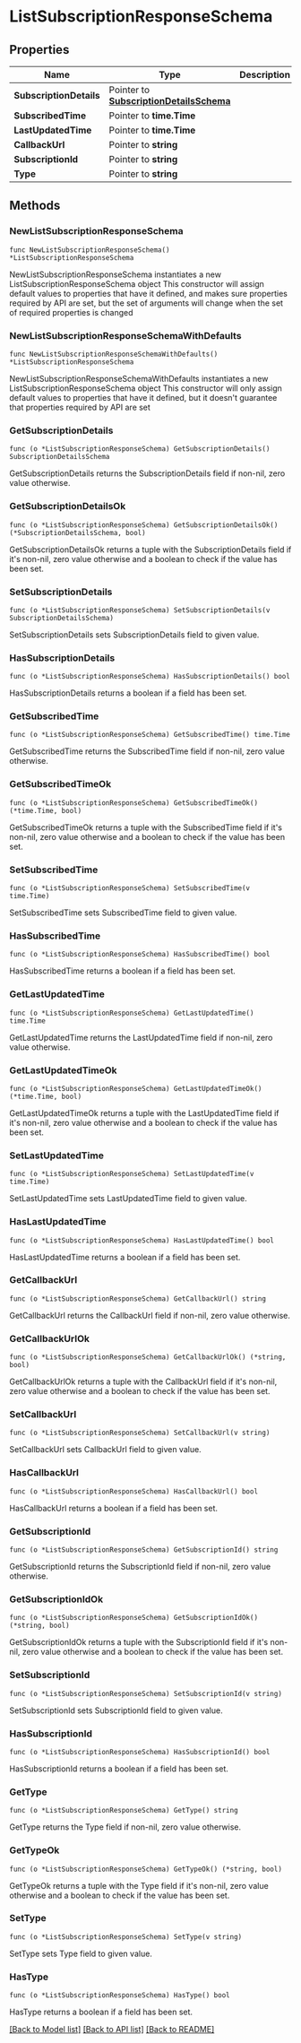 # ListSubscriptionResponseSchema

## Properties

Name | Type | Description | Notes
------------ | ------------- | ------------- | -------------
**SubscriptionDetails** | Pointer to [**SubscriptionDetailsSchema**](SubscriptionDetailsSchema.md) |  | [optional] 
**SubscribedTime** | Pointer to **time.Time** |  | [optional] 
**LastUpdatedTime** | Pointer to **time.Time** |  | [optional] 
**CallbackUrl** | Pointer to **string** |  | [optional] 
**SubscriptionId** | Pointer to **string** |  | [optional] 
**Type** | Pointer to **string** |  | [optional] 

## Methods

### NewListSubscriptionResponseSchema

`func NewListSubscriptionResponseSchema() *ListSubscriptionResponseSchema`

NewListSubscriptionResponseSchema instantiates a new ListSubscriptionResponseSchema object
This constructor will assign default values to properties that have it defined,
and makes sure properties required by API are set, but the set of arguments
will change when the set of required properties is changed

### NewListSubscriptionResponseSchemaWithDefaults

`func NewListSubscriptionResponseSchemaWithDefaults() *ListSubscriptionResponseSchema`

NewListSubscriptionResponseSchemaWithDefaults instantiates a new ListSubscriptionResponseSchema object
This constructor will only assign default values to properties that have it defined,
but it doesn't guarantee that properties required by API are set

### GetSubscriptionDetails

`func (o *ListSubscriptionResponseSchema) GetSubscriptionDetails() SubscriptionDetailsSchema`

GetSubscriptionDetails returns the SubscriptionDetails field if non-nil, zero value otherwise.

### GetSubscriptionDetailsOk

`func (o *ListSubscriptionResponseSchema) GetSubscriptionDetailsOk() (*SubscriptionDetailsSchema, bool)`

GetSubscriptionDetailsOk returns a tuple with the SubscriptionDetails field if it's non-nil, zero value otherwise
and a boolean to check if the value has been set.

### SetSubscriptionDetails

`func (o *ListSubscriptionResponseSchema) SetSubscriptionDetails(v SubscriptionDetailsSchema)`

SetSubscriptionDetails sets SubscriptionDetails field to given value.

### HasSubscriptionDetails

`func (o *ListSubscriptionResponseSchema) HasSubscriptionDetails() bool`

HasSubscriptionDetails returns a boolean if a field has been set.

### GetSubscribedTime

`func (o *ListSubscriptionResponseSchema) GetSubscribedTime() time.Time`

GetSubscribedTime returns the SubscribedTime field if non-nil, zero value otherwise.

### GetSubscribedTimeOk

`func (o *ListSubscriptionResponseSchema) GetSubscribedTimeOk() (*time.Time, bool)`

GetSubscribedTimeOk returns a tuple with the SubscribedTime field if it's non-nil, zero value otherwise
and a boolean to check if the value has been set.

### SetSubscribedTime

`func (o *ListSubscriptionResponseSchema) SetSubscribedTime(v time.Time)`

SetSubscribedTime sets SubscribedTime field to given value.

### HasSubscribedTime

`func (o *ListSubscriptionResponseSchema) HasSubscribedTime() bool`

HasSubscribedTime returns a boolean if a field has been set.

### GetLastUpdatedTime

`func (o *ListSubscriptionResponseSchema) GetLastUpdatedTime() time.Time`

GetLastUpdatedTime returns the LastUpdatedTime field if non-nil, zero value otherwise.

### GetLastUpdatedTimeOk

`func (o *ListSubscriptionResponseSchema) GetLastUpdatedTimeOk() (*time.Time, bool)`

GetLastUpdatedTimeOk returns a tuple with the LastUpdatedTime field if it's non-nil, zero value otherwise
and a boolean to check if the value has been set.

### SetLastUpdatedTime

`func (o *ListSubscriptionResponseSchema) SetLastUpdatedTime(v time.Time)`

SetLastUpdatedTime sets LastUpdatedTime field to given value.

### HasLastUpdatedTime

`func (o *ListSubscriptionResponseSchema) HasLastUpdatedTime() bool`

HasLastUpdatedTime returns a boolean if a field has been set.

### GetCallbackUrl

`func (o *ListSubscriptionResponseSchema) GetCallbackUrl() string`

GetCallbackUrl returns the CallbackUrl field if non-nil, zero value otherwise.

### GetCallbackUrlOk

`func (o *ListSubscriptionResponseSchema) GetCallbackUrlOk() (*string, bool)`

GetCallbackUrlOk returns a tuple with the CallbackUrl field if it's non-nil, zero value otherwise
and a boolean to check if the value has been set.

### SetCallbackUrl

`func (o *ListSubscriptionResponseSchema) SetCallbackUrl(v string)`

SetCallbackUrl sets CallbackUrl field to given value.

### HasCallbackUrl

`func (o *ListSubscriptionResponseSchema) HasCallbackUrl() bool`

HasCallbackUrl returns a boolean if a field has been set.

### GetSubscriptionId

`func (o *ListSubscriptionResponseSchema) GetSubscriptionId() string`

GetSubscriptionId returns the SubscriptionId field if non-nil, zero value otherwise.

### GetSubscriptionIdOk

`func (o *ListSubscriptionResponseSchema) GetSubscriptionIdOk() (*string, bool)`

GetSubscriptionIdOk returns a tuple with the SubscriptionId field if it's non-nil, zero value otherwise
and a boolean to check if the value has been set.

### SetSubscriptionId

`func (o *ListSubscriptionResponseSchema) SetSubscriptionId(v string)`

SetSubscriptionId sets SubscriptionId field to given value.

### HasSubscriptionId

`func (o *ListSubscriptionResponseSchema) HasSubscriptionId() bool`

HasSubscriptionId returns a boolean if a field has been set.

### GetType

`func (o *ListSubscriptionResponseSchema) GetType() string`

GetType returns the Type field if non-nil, zero value otherwise.

### GetTypeOk

`func (o *ListSubscriptionResponseSchema) GetTypeOk() (*string, bool)`

GetTypeOk returns a tuple with the Type field if it's non-nil, zero value otherwise
and a boolean to check if the value has been set.

### SetType

`func (o *ListSubscriptionResponseSchema) SetType(v string)`

SetType sets Type field to given value.

### HasType

`func (o *ListSubscriptionResponseSchema) HasType() bool`

HasType returns a boolean if a field has been set.


[[Back to Model list]](../README.md#documentation-for-models) [[Back to API list]](../README.md#documentation-for-api-endpoints) [[Back to README]](../README.md)


